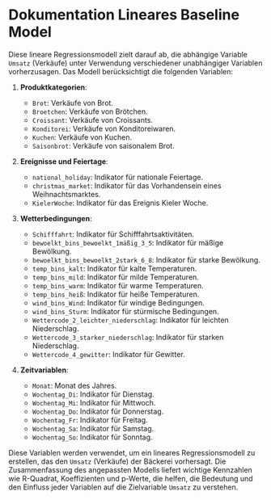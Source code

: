 # Dokumentation Lineares Baseline Model 
Diese lineare Regressionsmodell zielt darauf ab, die abhängige Variable `Umsatz` (Verkäufe) unter Verwendung verschiedener unabhängiger Variablen vorherzusagen. Das Modell berücksichtigt die folgenden Variablen:

1. **Produktkategorien**:
   - `Brot`: Verkäufe von Brot.
   - `Broetchen`: Verkäufe von Brötchen.
   - `Croissant`: Verkäufe von Croissants.
   - `Konditorei`: Verkäufe von Konditoreiwaren.
   - `Kuchen`: Verkäufe von Kuchen.
   - `Saisonbrot`: Verkäufe von saisonalem Brot.

2. **Ereignisse und Feiertage**:
   - `national_holiday`: Indikator für nationale Feiertage.
   - `christmas_market`: Indikator für das Vorhandensein eines Weihnachtsmarktes.
   - `KielerWoche`: Indikator für das Ereignis Kieler Woche.

3. **Wetterbedingungen**:
   - `Schifffahrt`: Indikator für Schifffahrtsaktivitäten.
   - `bewoelkt_bins_bewoelkt_1mäßig_3_5`: Indikator für mäßige Bewölkung.
   - `bewoelkt_bins_bewoelkt_2stark_6_8`: Indikator für starke Bewölkung.
   - `temp_bins_kalt`: Indikator für kalte Temperaturen.
   - `temp_bins_mild`: Indikator für milde Temperaturen.
   - `temp_bins_warm`: Indikator für warme Temperaturen.
   - `temp_bins_heiß`: Indikator für heiße Temperaturen.
   - `wind_bins_Wind`: Indikator für windige Bedingungen.
   - `wind_bins_Sturm`: Indikator für stürmische Bedingungen.
   - `Wettercode_2_leichter_niederschlag`: Indikator für leichten Niederschlag.
   - `Wettercode_3_starker_niederschlag`: Indikator für starken Niederschlag.
   - `Wettercode_4_gewitter`: Indikator für Gewitter.

4. **Zeitvariablen**:
   - `Monat`: Monat des Jahres.
   - `Wochentag_Di`: Indikator für Dienstag.
   - `Wochentag_Mi`: Indikator für Mittwoch.
   - `Wochentag_Do`: Indikator für Donnerstag.
   - `Wochentag_Fr`: Indikator für Freitag.
   - `Wochentag_Sa`: Indikator für Samstag.
   - `Wochentag_So`: Indikator für Sonntag.

Diese Variablen werden verwendet, um ein lineares Regressionsmodell zu erstellen, das den `Umsatz` (Verkäufe) der Bäckerei vorhersagt. Die Zusammenfassung des angepassten Modells liefert wichtige Kennzahlen wie R-Quadrat, Koeffizienten und p-Werte, die helfen, die Bedeutung und den Einfluss jeder Variablen auf die Zielvariable `Umsatz` zu verstehen.